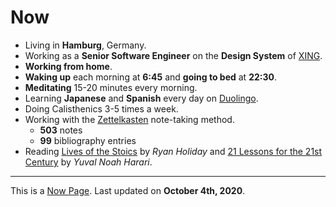 <SEO title="Now" pathname="/now/" />

# Now

- Living in **Hamburg**, Germany.
- Working as a **Senior Software Engineer** on the **Design System** of [XING](https://www.xing.com/).
- **Working from home**.
- **Waking up** each morning at **6:45** and **going to bed** at **22:30**.
- **Meditating** 15-20 minutes every morning.
- Learning **Japanese** and **Spanish** every day on [Duolingo](https://www.duolingo.com/profile/kogakure).
- Doing <TextLink to="/calisthenics/">Calisthenics</TextLink> 3-5 times a week.
- Working with the [Zettelkasten](https://zettelkasten.de/) note-taking method.
  - **503** notes
  - **99** bibliography entries
- Reading [Lives of the Stoics](https://www.goodreads.com/book/show/50484473-lives-of-the-stoics) by _Ryan Holiday_ and [21 Lessons for the 21st Century](https://www.goodreads.com/book/show/36689737-21-lessons-for-the-21st-century) by _Yuval Noah Harari_.

---

This is a [Now Page](https://nownownow.com/). Last updated on **October 4th, 2020**.
